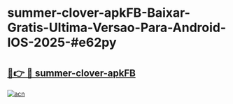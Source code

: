 # summer-clover-apkFB-Baixar-Gratis-Ultima-Versao-Para-Android-IOS-2025-#e62py

# <h2><a href="https://ainizakaria.my?title=summer-clover-apkFB&ref=22M">🔗👉 🔴 summer-clover-apkFB</a></h2>

[![acn](https://github.com/user-attachments/assets/0f9c940e-d8b0-45ae-aac7-cd30a18b3e1c)](https://ainizakaria.my?title=summer-clover-apkFB&ref=22M)

